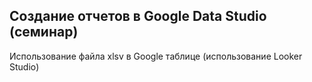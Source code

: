 ## Создание отчетов в Google Data Studio (семинар)

Использование файла xlsv в Google таблице (использование Looker Studio)
